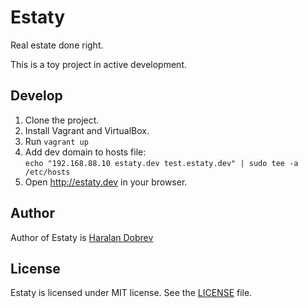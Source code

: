 Estaty
======

Real estate done right.

This is a toy project in active development.

Develop
-----------

1. Clone the project.
1. Install Vagrant and VirtualBox.
1. Run `vagrant up`
1. Add dev domain to hosts file:  
   `echo "192.168.88.10 estaty.dev test.estaty.dev" | sudo tee -a /etc/hosts`
1. Open http://estaty.dev in your browser.

Author
---------

Author of Estaty is [Haralan Dobrev](http://hkdobrev.com)

License
----------

Estaty is licensed under MIT license. See the [LICENSE](LICENSE) file.

